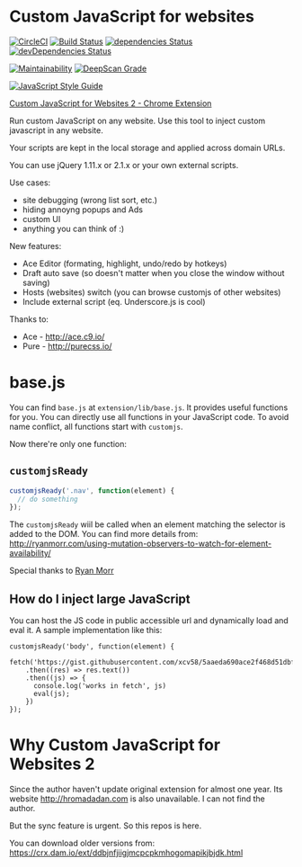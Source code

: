 # Custom JavaScript for websites

[![CircleCI](https://circleci.com/gh/xcv58/Custom-JavaScript-for-Websites-2.svg?style=svg)](https://circleci.com/gh/xcv58/Custom-JavaScript-for-Websites-2)
[![Build Status](https://travis-ci.org/xcv58/Custom-JavaScript-for-Websites-2.svg?branch=master)](https://travis-ci.org/xcv58/Custom-JavaScript-for-Websites-2)
[![dependencies Status](https://david-dm.org/xcv58/Custom-JavaScript-for-Websites-2/status.svg)](https://david-dm.org/xcv58/Custom-JavaScript-for-Websites-2)
[![devDependencies Status](https://david-dm.org/xcv58/Custom-JavaScript-for-Websites-2/dev-status.svg)](https://david-dm.org/xcv58/Custom-JavaScript-for-Websites-2?type=dev)

[![Maintainability](https://api.codeclimate.com/v1/badges/92a8617dc60beef87408/maintainability)](https://codeclimate.com/github/xcv58/Custom-JavaScript-for-Websites-2/maintainability)
[![DeepScan Grade](https://deepscan.io/api/projects/737/branches/1388/badge/grade.svg)](https://deepscan.io/dashboard/#view=project&pid=737&bid=1388)

[![JavaScript Style Guide](https://cdn.rawgit.com/standard/standard/master/badge.svg)](https://github.com/standard/standard)


[Custom JavaScript for Websites 2 - Chrome Extension](https://xcv58.xyz/inject-js)

Run custom JavaScript on any website.
Use this tool to inject custom javascript in any website.

Your scripts are kept in the local storage and applied across domain URLs.

You can use jQuery 1.11.x or 2.1.x or your own external scripts.

Use cases:
- site debugging (wrong list sort, etc.)
- hiding annoyng popups and Ads
- custom UI
- anything you can think of :)

New features:
- Ace Editor (formating, highlight, undo/redo by hotkeys)
- Draft auto save (so doesn't matter when you close the window without saving)
- Hosts (websites) switch (you can browse customjs of other websites)
- Include external script (eq. Underscore.js is cool)

Thanks to:
- Ace - http://ace.c9.io/
- Pure - http://purecss.io/

# base.js
You can find `base.js` at `extension/lib/base.js`.
It provides useful functions for you. You can directly use all functions in your
JavaScript code. To avoid name conflict, all functions start with `customjs`.

Now there're only one function:

## `customjsReady`
```javascript
customjsReady('.nav', function(element) {
  // do something
});
```

The `customjsReady` wiil be called when an element matching the selector
is added to the DOM. You can find more details from:
http://ryanmorr.com/using-mutation-observers-to-watch-for-element-availability/

Special thanks to [Ryan Morr](http://ryanmorr.com/)

## How do I inject large JavaScript

You can host the JS code in public accessible url and dynamically load and eval it. A sample implementation like this:

```
customjsReady('body', function(element) {
  fetch('https://gist.githubusercontent.com/xcv58/5aaeda690ace2f468d51dbf9c65a3980/raw/a8b1c59223892fb2be08490b00c84fa4a029bb8e/test.js')
    .then((res) => res.text())
    .then((js) => {
      console.log('works in fetch', js)
      eval(js);
    })
});
```

# Why Custom JavaScript for Websites 2
Since the author haven't update original extension for almost one year.
Its website http://hromadadan.com is also unavailable.
I can not find the author.

But the sync feature is urgent. So this repos is here.

You can download older versions from: https://crx.dam.io/ext/ddbjnfjiigjmcpcpkmhogomapikjbjdk.html
